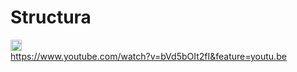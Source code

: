 # Structura
<a href="https://www.zenhub.io/" target="_blank"><img src="https://raw.githubusercontent.com/ZenHubIO/support/master/zenhub-badge.png" height="18px" alt="Powered by ZenHub"/></a>
<br/>
https://www.youtube.com/watch?v=bVd5bOIt2fI&feature=youtu.be
